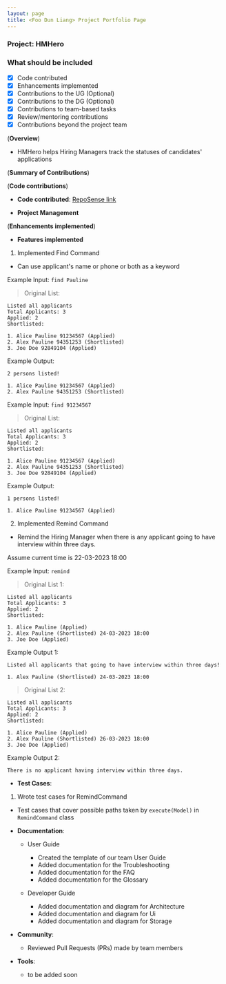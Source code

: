 ```yaml
---
layout: page
title: <Foo Dun Liang> Project Portfolio Page
---
```


### Project: HMHero

### What should be included

- [x] Code contributed
- [x] Enhancements implemented
- [x] Contributions to the UG (Optional)
- [x] Contributions to the DG (Optional)
- [x] Contributions to team-based tasks
- [x] Review/mentoring contributions
- [x] Contributions beyond the project team

(**Overview**)

- HMHero helps Hiring Managers track the statuses of candidates' applications

(**Summary of Contributions**)

(**Code contributions**)

- **Code contributed**: [RepoSense link](https://nus-cs2103-ay2223s2.github.io/tp-dashboard/?search=dunliang0513&breakdown=true)

- **Project Management**

(**Enhancements implemented**)

- **Features implemented**

1. Implemented Find Command
  - Can use applicant's name or phone or both as a keyword

Example Input: `find Pauline`

> Original List:

```
Listed all applicants
Total Applicants: 3
Applied: 2
Shortlisted:

1. Alice Pauline 91234567 (Applied)
2. Alex Pauline 94351253 (Shortlisted)
3. Joe Doe 92849104 (Applied)
```

Example Output:

```
2 persons listed!

1. Alice Pauline 91234567 (Applied)
2. Alex Pauline 94351253 (Shortlisted)
```

Example Input: `find 91234567`

> Original List:

```
Listed all applicants
Total Applicants: 3
Applied: 2
Shortlisted:

1. Alice Pauline 91234567 (Applied)
2. Alex Pauline 94351253 (Shortlisted)
3. Joe Doe 92849104 (Applied)
```

Example Output:

```
1 persons listed!

1. Alice Pauline 91234567 (Applied)
```

2. Implemented Remind Command
  - Remind the Hiring Manager when there is any applicant going to have interview within three days.

Assume current time is 22-03-2023 18:00

Example Input: `remind`

> Original List 1:

```
Listed all applicants
Total Applicants: 3
Applied: 2
Shortlisted:

1. Alice Pauline (Applied)
2. Alex Pauline (Shortlisted) 24-03-2023 18:00
3. Joe Doe (Applied)
```

Example Output 1:

```
Listed all applicants that going to have interview within three days!

1. Alex Pauline (Shortlisted) 24-03-2023 18:00
```

> Original List 2:

```
Listed all applicants
Total Applicants: 3
Applied: 2
Shortlisted:

1. Alice Pauline (Applied)
2. Alex Pauline (Shortlisted) 26-03-2023 18:00
3. Joe Doe (Applied)
```

Example Output 2:

```
There is no applicant having interview within three days.

```

- **Test Cases**:

1. Wrote test cases for RemindCommand
  - Test cases that cover possible paths taken by `execute(Model)` in `RemindCommand` class

- **Documentation**:

  - User Guide

    - Created the template of our team User Guide
    - Added documentation for the Troubleshooting
    - Added documentation for the FAQ
    - Added documentation for the Glossary

  - Developer Guide
    - Added documentation and diagram for Architecture
    - Added documentation and diagram for Ui
    - Added documentation and diagram for Storage

- **Community**:

  - Reviewed Pull Requests (PRs) made by team members

- **Tools**:

  - to be added soon

